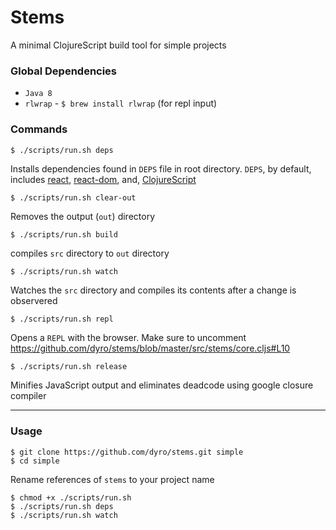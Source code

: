 # Stems

A minimal ClojureScript build tool for simple projects

### Global Dependencies

*  `Java 8`
*  `rlwrap` - `$ brew install rlwrap` (for repl input)

### Commands

```bash
$ ./scripts/run.sh deps
```
Installs dependencies found in `DEPS` file in root directory. `DEPS`, by default, includes [react](https://github.com/facebook/react), [react-dom](https://github.com/facebook/react), and, [ClojureScript](https://github.com/clojure/clojurescript/)

```
$ ./scripts/run.sh clear-out
```
Removes the output (`out`) directory

```
$ ./scripts/run.sh build
```
compiles `src` directory to `out` directory

```
$ ./scripts/run.sh watch
```
Watches the `src` directory and compiles its contents after a change is observered

```
$ ./scripts/run.sh repl
```
Opens a `REPL` with the browser. Make sure to uncomment https://github.com/dyro/stems/blob/master/src/stems/core.cljs#L10

```
$ ./scripts/run.sh release
```
Minifies JavaScript output and eliminates deadcode using google closure compiler
***
### Usage

```
$ git clone https://github.com/dyro/stems.git simple
$ cd simple
```

Rename references of `stems` to your project name 

```
$ chmod +x ./scripts/run.sh
$ ./scripts/run.sh deps
$ ./scripts/run.sh watch
```

